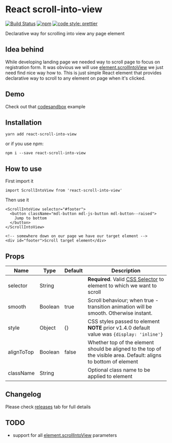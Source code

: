 # React scroll-into-view
[![Build Status](https://travis-ci.org/dominikbulaj/react-scroll-into-view.svg?branch=master)](https://travis-ci.org/dominikbulaj/react-scroll-into-view)
[![npm](https://img.shields.io/npm/v/react-scroll-into-view.svg)](https://www.npmjs.com/package/react-scroll-into-view)
[![code style: prettier](https://img.shields.io/badge/code_style-prettier-ff69b4.svg?style=flat-square)](https://github.com/prettier/prettier)

Declarative way for scrolling into view any page element

## Idea behind
While developing landing page we needed way to scroll page to focus on registration form. It was obvious we will use [element.scrollIntoView](https://developer.mozilla.org/en-US/docs/Web/API/Element/scrollIntoView) we just need find nice way how to.
This is just simple React element that provides declarative way to scroll to any element on page when it's clicked.

## Demo
Check out that [codesandbox](https://codesandbox.io/s/14lxm6jmm7) example

## Installation
```
yarn add react-scroll-into-view
```
or if you use npm:
```
npm i --save react-scroll-into-view
```

## How to use
First import it
```
import ScrollIntoView from 'react-scroll-into-view'
```

Then use it
```
<ScrollIntoView selector="#footer">
  <button className="mdl-button mdl-js-button mdl-button--raised">
    Jump to bottom
  </button>
</ScrollIntoView>

<!-- somewhere down on our page we have our target element -->
<div id="footer">Scroll target element</div>
```

## Props
| Name | Type | Default | Description
| --- | --- | --- | ---
| selector | String | | **Required**. Valid [CSS Selector](https://developer.mozilla.org/en-US/docs/Web/CSS/CSS_Selectors) to element to which we want to scroll
| smooth | Boolean | true | Scroll behaviour; when true - transition animation will be smooth. Otherwise instant.
| style | Object | {} | CSS styles passed to element <br>**NOTE** prior v1.4.0 default value was `{display: 'inline'}`
| alignToTop | Boolean | false | Whether top of the element should be aligned to the top of the visible area. Default: aligns to bottom of element
| className | String | | Optional class name to be applied to element

## Changelog
Please check [releases](https://github.com/dominikbulaj/react-scroll-into-view/releases) tab for full details

## TODO
* support for all [element.scrollIntoView](https://developer.mozilla.org/en-US/docs/Web/API/Element/scrollIntoView) parameters